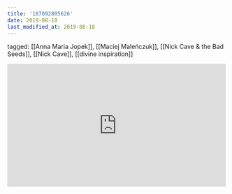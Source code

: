 ```yaml
---
title: '187092805626'
date: 2019-08-18
last_modified_at: 2019-08-18
---
```

tagged: [[Anna Maria Jopek]], [[Maciej Maleńczuk]], [[Nick Cave & the Bad Seeds]], [[Nick Cave]], [[divine inspiration]]
<iframe allow="accelerometer; autoplay; clipboard-write; encrypted-media; gyroscope; picture-in-picture" allowfullscreen="" frameborder="0" height="281" id="youtube_iframe" src="https://www.youtube.com/embed/dFD71TtqCEM?feature=oembed&amp;enablejsapi=1&amp;origin=https://safe.txmblr.com&amp;wmode=opaque" width="500"></iframe>